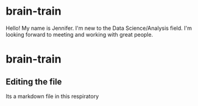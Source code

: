 # brain-train
Hello! My name is Jennifer. I'm new to the Data Science/Analysis field. I'm looking forward to meeting and working with great people.  

# brain-train

## Editing the file

Its a markdown file in this respiratory 
